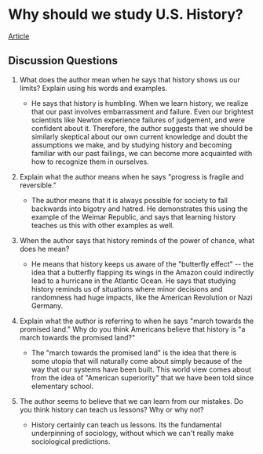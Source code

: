 # Why should we study U.S. History?

[Article](https://www.cnn.com/2017/07/03/opinions/learn-from-history-opinion-bergen/index.html)

## Discussion Questions

1. What does the author mean when he says that history shows us our limits? Explain using his words and examples.  
    - He says that history is humbling. When we learn history, we realize that our past involves embarrassment and failure. Even our brightest scientists like Newton experience failures of judgement, and were confident about it. Therefore, the author suggests that we should be similarly skeptical about our own current knowledge and doubt the assumptions we make, and by studying history and becoming familiar with our past failings, we can become more acquainted with how to recognize them in ourselves.

2. Explain what the author means when he says "progress is fragile and reversible."
    - The author means that it is always possible for society to fall backwards into bigotry and hatred. He demonstrates this using the example of the Weimar Republic, and says that learning history teaches us this with other examples as well.

3. When the author says that history reminds of the power of chance, what does he mean?
    - He means that history keeps us aware of the "butterfly effect" -- the idea that a butterfly flapping its wings in the Amazon could indirectly lead to a hurricane in the Atlantic Ocean. He says that studying history reminds us of situations where minor decisions and randomness had huge impacts, like the American Revolution or Nazi Germany.

4. Explain what the author is referring to when he says "march towards the promised land." Why do you think Americans believe that history is "a march towards the promised land?"
    - The "march towards the promised land" is the idea that there is some utopia that will naturally come about simply because of the way that our systems have been built. This world view comes about from the idea of "American superiority" that we have been told since elementary school. 

5. The author seems to believe that we can learn from our mistakes. Do you think history can teach us lessons? Why or why not?
    - History certainly can teach us lessons. Its the fundamental underpinning of sociology, without which we can't really make sociological predictions. 


